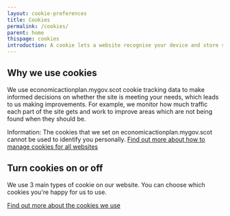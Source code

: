 ```yaml
---
layout: cookie-preferences
title: Cookies
permalink: /cookies/
parent: home
thispage: cookies
introduction: A cookie lets a website recognise your device and store some information about your preferences or interactions.
---
```


## Why we use cookies
We use economicactionplan.mygov.scot cookie tracking data to make informed decisions on whether the site is meeting your needs, which leads to us making improvements. For example, we monitor how much traffic each part of the site gets and work to improve areas which are not being found when they should be.

<div class="ds_information-text">
<span class="ds_information-text__text">
<span class="visually-hidden  hidden">Information:</span>
The cookies that we set on economicactionplan.mygov.scot cannot be used to identify you personally. <a href="https://ico.org.uk/your-data-matters/online/cookies/">Find out more about how to manage cookies for all websites</a>
</span>
</div>

## Turn cookies on or off
We use 3 main types of cookie on our website. You can choose which cookies you're happy for us to use.

[Find out more about the cookies we use](/cookie-details/)
